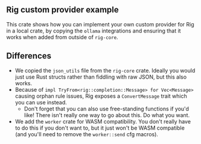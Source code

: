 ## Rig custom provider example
This crate shows how you can implement your own custom provider for Rig in a local crate, by copying the `ollama` integrations and ensuring that it works when added from outside of `rig-core`.

## Differences
- We copied the `json_utils` file from the `rig-core` crate. Ideally you would just use Rust structs rather than fiddling with raw JSON, but this also works.
- Because of `impl TryFrom<rig::completion::Message> for Vec<Message>` causing orphan rule issues, Rig exposes a `ConvertMessage` trait which you can use instead.
  - Don't forget that you can also use free-standing functions if you'd like! There isn't really one way to go about this. Do what you want.
- We add the `worker` crate for WASM compatibility. You don't really have to do this if you don't want to, but it just won't be WASM compatible (and you'll need to remove the `worker::send` cfg macros).
